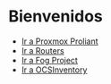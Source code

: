<!-- TITLE: Inicio -->
<!-- SUBTITLE: Bienvenidos a la wiki del ITEL -->

# Bienvenidos
* [Ir a Proxmox Proliant](https://192.168.0.100:8006)
* [Ir a Routers](routers)
* [Ir a Fog Project](projetc)
* [Ir a OCSInventory](OC)